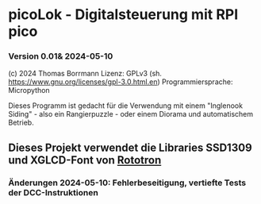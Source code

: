 # picoLok - Digitalsteuerung mit RPI pico
### Version 0.01& 2024-05-10
(c) 2024 Thomas Borrmann
Lizenz: GPLv3 (sh. https://www.gnu.org/licenses/gpl-3.0.html.en)
Programmiersprache: Micropython

Dieses Programm ist gedacht für die Verwendung mit einem "Inglenook Siding" - also
ein Rangierpuzzle - oder einem Diorama und automatischem Betrieb.

## Dieses Projekt verwendet die Libraries SSD1309 und XGLCD-Font von [Rototron](https://www.rototron.info/projects/wi-fi-caller-id-blocking/)

### Änderungen 2024-05-10: Fehlerbeseitigung, vertiefte Tests der DCC-Instruktionen

